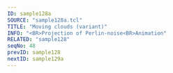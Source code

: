```yaml
---
ID: sample128a
SOURCE: "sample128a.tcl"
TITLE: "Moving clouds (variant)"
INFO: "<BR>Projection of Perlin-noise<BR>Animation"
RELATED: "sample128"
seqNo: 48
prevID: sample128
nextID: sample129a
---
```

